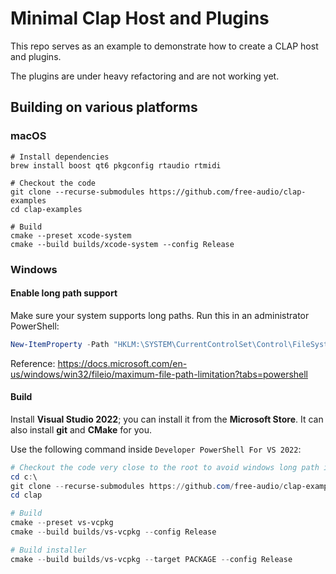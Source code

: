 # Minimal Clap Host and Plugins

This repo serves as an example to demonstrate how to create a CLAP host and plugins.

The plugins are under heavy refactoring and are not working yet.

## Building on various platforms

### macOS

```shell
# Install dependencies
brew install boost qt6 pkgconfig rtaudio rtmidi

# Checkout the code
git clone --recurse-submodules https://github.com/free-audio/clap-examples
cd clap-examples

# Build
cmake --preset xcode-system
cmake --build builds/xcode-system --config Release
```

### Windows

#### Enable long path support

Make sure your system supports long paths. Run this in an administrator PowerShell:

```powershell
New-ItemProperty -Path "HKLM:\SYSTEM\CurrentControlSet\Control\FileSystem" -Name "LongPathsEnabled" -Value 1 -PropertyType DWORD -Force
```

Reference: https://docs.microsoft.com/en-us/windows/win32/fileio/maximum-file-path-limitation?tabs=powershell

#### Build

Install **Visual Studio 2022**; you can install it from the **Microsoft Store**. It can also install **git** and **CMake** for you.

Use the following command inside `Developer PowerShell For VS 2022`:
```powershell
# Checkout the code very close to the root to avoid windows long path issues...
cd c:\
git clone --recurse-submodules https://github.com/free-audio/clap-examples clap
cd clap

# Build
cmake --preset vs-vcpkg
cmake --build builds/vs-vcpkg --config Release

# Build installer
cmake --build builds/vs-vcpkg --target PACKAGE --config Release
```
